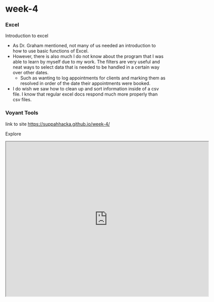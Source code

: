 # week-4

### Excel
Introduction to excel 

- As Dr. Graham mentioned, not many of us needed an introduction to how to use basic functions of Excel. 
- However, there is also much I do not know about the program that I was able to learn by myself due to my work. The filters are very useful and neat ways to select data that is needed to be handled in a certain way over other dates. 
  - Such as wanting to log appointments for clients and marking them as resolved in order of the date their appointments were booked. 
 - I do wish we saw how to clean up and sort information inside of a csv file. I know that regular excel docs respond much more properly than csv files.
 
 
 ### Voyant Tools 
 
link to site https://suppahhacka.github.io/week-4/ 

Explore 

<iframe style='width: 637px; height: 487px;' src='https://service.sadilar.org/voyant/tool/WordTree/?stopList=keywords-37c535a1b44ff22c46ad5c5e5cae54aa&query=new&corpus=9492212aae922de31dfffac6101cbc6d'></iframe> 

